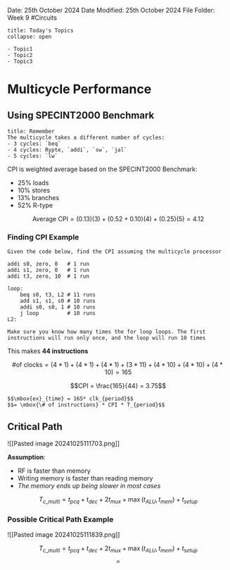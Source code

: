 Date: 25th October 2024
Date Modified: 25th October 2024
File Folder: Week 9
#Circuits

```ad-abstract
title: Today's Topics
collapse: open

- Topic1
- Topic2
- Topic3

```

# Multicycle Performance

## Using SPECINT2000 Benchmark

```ad-note
title: Remember
The multicycle takes a different number of cycles:
- 3 cycles: `beq`
- 4 cycles: Rypte, `addi`, `sw`, `jal`
- 5 cycles: `lw`
```

CPI is weighted average based on the SPECINT2000 Benchmark:
- 25% loads
- 10% stores
- 13% branches
- 52% R-type

$$\mbox{Average CPI} = (0.13)(3) + (0.52+0.10)(4)+(0.25)(5) = 4.12$$

### Finding CPI Example

```ad-question
Given the code below, find the CPI assuming the multicycle processor
```

```
addi s0, zero, 0   # 1 run
addi s1, zero, 0   # 1 run
addi t3, zero, 10  # 1 run

loop:
	beq s0, t3, L2 # 11 runs
	add s1, s1, s0 # 10 runs
	addi s0, s0, 1 # 10 runs
	j loop         # 10 runs
L2:
```
```ad-warning
Make sure you know how many times the for loop loops. The first instructions will run only once, and the loop will run 10 times
```

This makes **44 instructions**

$$\mbox{\# of clocks} = (4*1)+(4*1)+(4*1)+(3*11)+(4*10)+(4*10)+(4*10) = 165$$

$$CPI = \frac{165}{44} = 3.75$$

```ad-important
$$\mbox{ex}_{time} = 165* clk_{period}$$
$$= \mbox{\# of instructions} * CPI * T_{period}$$
```

## Critical Path

![[Pasted image 20241025111703.png]]

**Assumption**:
- RF is faster than memory
- Writing memory is faster than reading memory
- *The memory ends up being slower in most cases*

$$T_{c\_multi}=t_{pcq} + t_{dec} + 2t_{mux}+\max(t_{ALU}, t_{mem})+t_{setup}$$

### Possible Critical Path Example


![[Pasted image 20241025111839.png]]

$$T_{c\_multi}=t_{pcq} + t_{dec} + 2t_{mux}+\max(t_{ALU}, t_{mem})+t_{setup}$$
$$=$$
